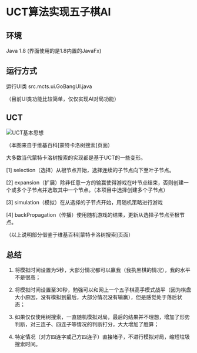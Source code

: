 #  **UCT算法实现五子棋AI**

## 环境

Java 1.8 (界面使用的是1.8内置的JavaFx)

## 运行方式

运行UI类 src.mcts.ui.GoBangUI.java

（目前UI类功能比较简单，仅仅实现AI对局功能）

## UCT
![UCT基本思想](https://gitee.com/kdldbq/uct-gobang/raw/master/result/MCTS_(English).svg.png "UCT基本思想")

（本图来自于维基百科[蒙特卡洛树搜索]页面）

大多数当代蒙特卡洛树搜索的实现都是基于UCT的一些变形。

[1] selection（选择）从根节点开始，选择连续的子节点向下至叶子节点。

[2] expansion（扩展）除非任意一方的输赢使得游戏在叶节点结束，否则创建一个或多个子节点并选取其中一个节点。（本项目中选择创建多个子节点）

[3] simulation（模拟）在从选择的子节点开始，用随机策略进行游戏

[4] backPropagation（传播）使用随机游戏的结果，更新从选择子节点至根节点。

（以上说明部分借鉴于维基百科[蒙特卡洛树搜索]页面）

## 总结

1. 将模拟时间设置为5秒，大部分情况都可以赢我（我执黑棋的情况），我的水平不是很高；

2. 将模拟时间设置至30秒，勉强可以和网上一个五子棋高手模式战平（因为棋盘大小原因，没有模拟到最后，大部分情况没有输赢），但是感觉处于落后状态；

3. 如果仅仅使用树搜索，一直随机模拟对局，最后的结果并不理想，增加了形势判断，对三连子、四连子等情况的判断打分，大大增加了胜算；

4. 特定情况（对方四连字或己方四连子）直接堵子，不进行模拟对局，缩短垃圾搜索时间。

